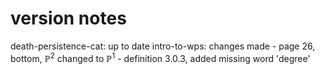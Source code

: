# version notes

death-persistence-cat: up to date
intro-to-wps: changes made
    - page 26, bottom, $\mathbb{P}^2$ changed to $\mathbb{P}^1$
    - definition 3.0.3, added missing word 'degree'